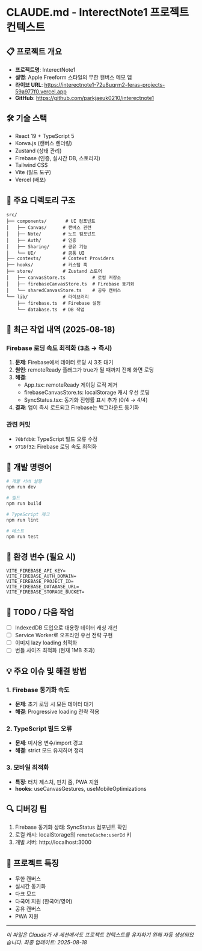 # CLAUDE.md - InterectNote1 프로젝트 컨텍스트

## 📋 프로젝트 개요
- **프로젝트명**: InterectNote1
- **설명**: Apple Freeform 스타일의 무한 캔버스 메모 앱
- **라이브 URL**: https://interectnote1-72u8uqrm2-feras-projects-59a977f0.vercel.app
- **GitHub**: https://github.com/parkjaeuk0210/interectnote1

## 🛠 기술 스택
- React 19 + TypeScript 5
- Konva.js (캔버스 렌더링)
- Zustand (상태 관리)
- Firebase (인증, 실시간 DB, 스토리지)
- Tailwind CSS
- Vite (빌드 도구)
- Vercel (배포)

## 📂 주요 디렉토리 구조
```
src/
├── components/       # UI 컴포넌트
│   ├── Canvas/      # 캔버스 관련
│   ├── Note/        # 노트 컴포넌트
│   ├── Auth/        # 인증
│   ├── Sharing/     # 공유 기능
│   └── UI/          # 공통 UI
├── contexts/        # Context Providers
├── hooks/           # 커스텀 훅
├── store/           # Zustand 스토어
│   ├── canvasStore.ts          # 로컬 저장소
│   ├── firebaseCanvasStore.ts  # Firebase 동기화
│   └── sharedCanvasStore.ts    # 공유 캔버스
└── lib/             # 라이브러리
    ├── firebase.ts  # Firebase 설정
    └── database.ts  # DB 작업
```

## 🔄 최근 작업 내역 (2025-08-18)

### Firebase 로딩 속도 최적화 (3초 → 즉시)
1. **문제**: Firebase에서 데이터 로딩 시 3초 대기
2. **원인**: remoteReady 플래그가 true가 될 때까지 전체 화면 로딩
3. **해결**:
   - App.tsx: remoteReady 게이팅 로직 제거
   - firebaseCanvasStore.ts: localStorage 캐시 우선 로딩
   - SyncStatus.tsx: 동기화 진행률 표시 추가 (0/4 → 4/4)
4. **결과**: 앱이 즉시 로드되고 Firebase는 백그라운드 동기화

### 관련 커밋
- `70bfdb0`: TypeScript 빌드 오류 수정
- `9718f32`: Firebase 로딩 속도 최적화

## 🚀 개발 명령어
```bash
# 개발 서버 실행
npm run dev

# 빌드
npm run build

# TypeScript 체크
npm run lint

# 테스트
npm run test
```

## 🔑 환경 변수 (필요 시)
```
VITE_FIREBASE_API_KEY=
VITE_FIREBASE_AUTH_DOMAIN=
VITE_FIREBASE_PROJECT_ID=
VITE_FIREBASE_DATABASE_URL=
VITE_FIREBASE_STORAGE_BUCKET=
```

## 📝 TODO / 다음 작업
- [ ] IndexedDB 도입으로 대용량 데이터 캐싱 개선
- [ ] Service Worker로 오프라인 우선 전략 구현
- [ ] 이미지 lazy loading 최적화
- [ ] 번들 사이즈 최적화 (현재 1MB 초과)

## 💡 주요 이슈 및 해결 방법

### 1. Firebase 동기화 속도
- **문제**: 초기 로딩 시 모든 데이터 대기
- **해결**: Progressive loading 전략 적용

### 2. TypeScript 빌드 오류
- **문제**: 미사용 변수/import 경고
- **해결**: strict 모드 유지하며 정리

### 3. 모바일 최적화
- **특징**: 터치 제스처, 핀치 줌, PWA 지원
- **hooks**: useCanvasGestures, useMobileOptimizations

## 🔍 디버깅 팁
1. Firebase 동기화 상태: SyncStatus 컴포넌트 확인
2. 로컬 캐시: localStorage의 `remoteCache:userId` 키
3. 개발 서버: http://localhost:3000

## 📌 프로젝트 특징
- 무한 캔버스
- 실시간 동기화
- 다크 모드
- 다국어 지원 (한국어/영어)
- 공유 캔버스
- PWA 지원

---
*이 파일은 Claude가 새 세션에서도 프로젝트 컨텍스트를 유지하기 위해 자동 생성되었습니다.*
*최종 업데이트: 2025-08-18*